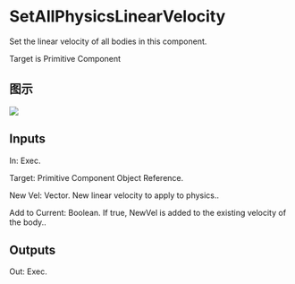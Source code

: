 # SetAllPhysicsLinearVelocity

Set the linear velocity of all bodies in this component.

Target is Primitive Component

## 图示

![]($-20221218-20283225.png)

## Inputs

In: Exec.

Target: Primitive Component Object Reference.

New Vel: Vector. New linear velocity to apply to physics..

Add to Current: Boolean. If true, NewVel is added to the existing velocity of the body..  

## Outputs

Out: Exec.

